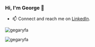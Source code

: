 ### Hi, I'm George 👋

- 📫 Connect and reach me on [LinkedIn](https://www.linkedin.com/in/george-garyfallou-177055100/).


<p align="left"> <img src="https://komarev.com/ghpvc/?username=gegaryfa&color=green" alt="gegaryfa" /> </p>

<p align="left">  
  <img src="https://github-readme-stats.vercel.app/api?username=gegaryfa&show_icons=true" alt="gegaryfa" />
</p>
 


<!--
**gegaryfa/gegaryfa** is a ✨ _special_ ✨ repository because its `README.md` (this file) appears on your GitHub profile.

Here are some ideas to get you started:

- 🔭 I’m currently working on ...
- 🌱 I’m currently learning ...
- 👯 I’m looking to collaborate on ...
- 🤔 I’m looking for help with ...
- 💬 Ask me about ...
- 📫 How to reach me: ...
- 😄 Pronouns: ...
- ⚡ Fun fact: ...
-->
